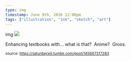 ```yaml
---
type: img
timestamp: June 9th, 2016 12:00pm
tags: ["illustration", "ink", "sketch", "art"]
---
```

img
<img src="https://saturdayxiii.github.io/media/145667317283.jpg"/>
                                                                                          
Enhancing textbooks with&hellip; what is that?  Anime?  Gross.
 
                                    
                
                
                
                
                                
<small>source: https://saturdayxiii.tumblr.com/post/145667317283</small>